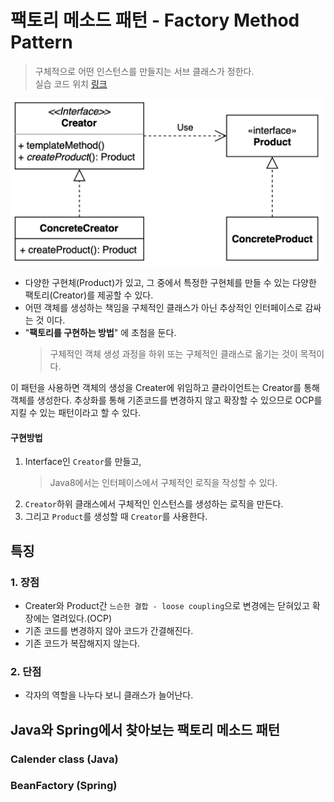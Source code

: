 # 팩토리 메소드 패턴 - Factory Method Pattern
> 구체적으로 어떤 인스턴스를 만들지는 서브 클래스가 정한다.  
> 실습 코드 위치 [링크](../../code/src/main/java/creational/factory_method)

<img width="500px" src="img/factory-method-pattern.png">

- 다양한 구현체(Product)가 있고, 그 중에서 특정한 구현체를 만들 수 있는 다양한 팩토리(Creator)를 제공할 수 있다.
- 어떤 객체를 생성하는 책임을 구체적인 클래스가 아닌 추상적인 인터페이스로 감싸는 것 이다.
- "**팩토리를 구현하는 방법**" 에 초첨을 둔다.
  > 구체적인 객체 생성 과정을 하위 또는 구체적인 클래스로 옮기는 것이 목적이다.
  
이 패턴을 사용하면 객체의 생성을 Creater에 위임하고 클라이언트는 Creator를 통해 객체를 생성한다. 추상화를 통해 기존코드를 변경하지 않고 확장할 수 있으므로 OCP를 지킬 수 있는 패턴이라고 할 수 있다.

#### 구현방법
1. Interface인 `Creator`를 만들고, 
   > Java8에서는 인터페이스에서 구체적인 로직을 작성할 수 있다.
2. `Creator`하위 클래스에서 구체적인 인스턴스를 생성하는 로직을 만든다.
3. 그리고 `Product`를 생성할 때 `Creator`를 사용한다.

## 특징
### 1. 장점
- Creater와 Product간 `느슨한 결합 - loose coupling`으로 변경에는 닫혀있고 확장에는 열려있다.(OCP)
- 기존 코드를 변경하지 않아 코드가 간결해진다.
- 기존 코드가 복잡해지지 않는다.

### 2. 단점
- 각자의 역할을 나누다 보니 클래스가 늘어난다.

## Java와 Spring에서 찾아보는 팩토리 메소드 패턴
### Calender class (Java)
 
### BeanFactory (Spring)